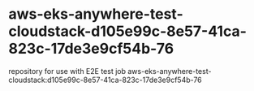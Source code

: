# aws-eks-anywhere-test-cloudstack-d105e99c-8e57-41ca-823c-17de3e9cf54b-76
repository for use with E2E test job aws-eks-anywhere-test-cloudstack:d105e99c-8e57-41ca-823c-17de3e9cf54b-76
